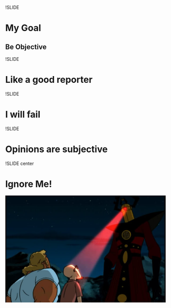 !SLIDE
# My Goal
## Be Objective

!SLIDE
# Like a good reporter

!SLIDE
# I will fail

!SLIDE
# Opinions are subjective

!SLIDE center
# Ignore Me!
![Ignore Me](ignore-me.png)


